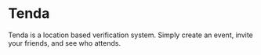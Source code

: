 # Tenda
Tenda is a location based verification system. Simply create an event, invite your friends, and see who attends.
